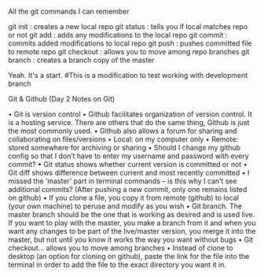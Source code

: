 All the git commands I can remember

git init : creates a new local repo
git status : tells you if local matches repo or not
git add : adds any modifications to the local repo
git commit : commits added modifications to local repo
git push : pushes committed file to remote repo
git checkout : allows you to move among repo branches
git branch : creates a branch copy of the master

Yeah. It's a start.
#This is a modification to test working with development branch

Git & Github (Day 2 Notes on Git)

•	Git is version control
•	Github facilitates organization of version control. It is a hosting service. There are others that do the same thing,  Github is just the most commonly used.
•	Github also allows a forum for sharing and collaborating on files/versions
•	Local: on my computer only
•	Remote: stored somewhere for archiving or sharing
•	Should I change my github config so that I don’t have to enter my username and password with every commit? 
•	Git status shows whether current version is committed or not
•	Git diff shows difference between current and most recently committed
•	I missed the ‘master’ part in terminal commands – is this why I can’t see additional commits? (After pushing a new commit, only one remains listed on github)
•	If you clone a file, you copy it from remote (github) to local (your own machine) to peruse and modify as you wish
•	Git branch. The master branch should be the one that is working as desired and is used live. If you want to play with the master, you make a branch from it and when you want any changes to be part of the live/master version, you merge it into the master, but not until you know it works the way you want without bugs
•	Git checkout… allows you to move among branches
•	Instead of clone to desktop (an option for cloning on github), paste the link for the file into the terminal in order to add the file to the exact directory you want it in.
